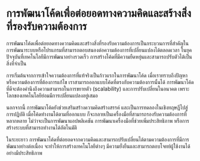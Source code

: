# การพัฒนาโค้ดเพื่อต่อยอดทางความคิดและสร้างสิ่งที่รองรับความต้องการ

การพัฒนาโค้ดเพื่อต่อยอดทางความคิดและสร้างสิ่งที่รองรับความต้องการเป็นกระบวนการที่สำคัญในการพัฒนาระบบหรือโปรแกรมที่สามารถตอบสนองต่อความต้องการที่เปลี่ยนแปลงได้ตลอดเวลา ในยุคปัจจุบันที่เทคโนโลยีมีการพัฒนาอย่างรวดเร็ว การสร้างโค้ดที่มีความยืดหยุ่นและสามารถปรับตัวได้เป็นสิ่งที่จำเป็น

การเริ่มต้นจากการเข้าใจความต้องการที่แท้จริงเป็นก้าวแรกในการพัฒนาโค้ด เมื่อเราทราบถึงปัญหาหรือความต้องการที่ต้องการแก้ไข เราสามารถออกแบบโค้ดที่ตรงกับความต้องการนั้นได้ การพัฒนาโค้ดที่ดีจะต้องคำนึงถึงความสามารถในการขยายตัว (scalability) และการปรับเปลี่ยนในอนาคต เพราะโลกของเทคโนโลยีย่อมมีการเปลี่ยนแปลงอยู่เสมอ

นอกจากนี้ การพัฒนาโค้ดยังช่วยเสริมสร้างความคิดสร้างสรรค์ และเป็นการทดลองในเชิงทฤษฎีไปสู่การปฏิบัติ เมื่อโค้ดทำงานได้ตามที่ออกแบบ ก็จะกลายเป็นเครื่องมือที่สามารถรองรับความต้องการที่หลากหลาย ไม่ว่าจะเป็นการพัฒนาแอปพลิเคชัน การพัฒนาเครื่องมือที่ช่วยเพิ่มประสิทธิภาพ หรือการสร้างระบบที่สามารถทำงานได้อัตโนมัติ

ในระยะยาว การพัฒนาโค้ดที่ต่อยอดจากความคิดและสามารถปรับเปลี่ยนได้ตามความต้องการที่มีการพัฒนาอย่างต่อเนื่อง จะทำให้การสร้างเทคโนโลยีต่างๆ มีความยั่งยืนและสามารถตอบโจทย์ผู้ใช้งานได้อย่างมีประสิทธิภาพ
